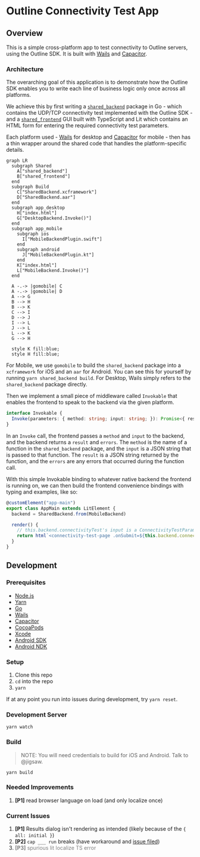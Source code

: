# Outline Connectivity Test App

## Overview

This is a simple cross-platform app to test connectivity to Outline servers, using the Outline SDK. It is built with [Wails](https://wails.app/) and [Capacitor](https://capacitorjs.com/).

### Architecture

The overarching goal of this application is to demonstrate how the Outline SDK enables you to write each line of business logic only once across all platforms.

We achieve this by first writing a [`shared_backend`](./shared_backend) package in Go - which contains the UDP/TCP connectivity test implemented with the Outline SDK - and a [`shared_frontend`](./shared_frontend/) GUI built with TypeScript and Lit which contains an HTML form for entering the required connectivity test parameters.

Each platform used - [Wails](https://wails.app/) for desktop and [Capacitor](https://capacitorjs.com/) for mobile - then has a thin wrapper around the shared code that handles the platform-specific details.

```mermaid
graph LR
  subgraph Shared
    A["shared_backend"]
    B["shared_frontend"]
  end
  subgraph Build
    C["SharedBackend.xcframework"]
    D["SharedBackend.aar"]
  end
  subgraph app_desktop
    H["index.html"]
    G["DesktopBackend.Invoke()"]
  end
  subgraph app_mobile
    subgraph ios
      I["MobileBackendPlugin.swift"]
    end
    subgraph android
      J["MobileBackendPlugin.kt"]
    end
    K["index.html"]
    L["MobileBackend.Invoke()"]
  end

  A -.-> |gomobile| C
  A -.-> |gomobile| D
  A --> G
  B --> H
  B --> K
  C --> I
  D --> J
  I --> L
  J --> L
  L --> K
  G --> H

  style K fill:blue;
  style H fill:blue;
```

For Mobile, we use `gomobile` to build the `shared_backend` package into a `xcframework` for iOS and an `aar` for Android. You can see this for yourself by running `yarn shared_backend build`. For Desktop, Wails simply refers to the `shared_backend` package directly.

Then we implement a small piece of middleware called `Invokable` that enables the frontend to speak to the backend via the given platform.

```ts
interface Invokable {
  Invoke(parameters: { method: string; input: string; }): Promise<{ result: string; errors: string[] }>
}
```

In an `Invoke` call, the frontend passes a `method` and `input` to the backend, and the backend returns a `result` and `errors`. The `method` is the name of a function in the `shared_backend` package, and the `input` is a JSON string that is passed to that function. The `result` is a JSON string returned by the function, and the `errors` are any errors that occurred during the function call.

With this simple Invokable binding to whatever native backend the frontend is running on, we can then build the frontend convenience bindings with typing and examples, like so:

```ts
@customElement("app-main")
export class AppMain extends LitElement {
  backend = SharedBackend.from(MobileBackend)

  render() {
    // this.backend.connectivityTest's input is a ConnectivityTestParameters interface, output is a ConnectivityTestResult[]
    return html`<connectivity-test-page .onSubmit=${this.backend.connectivityTest} />`;
  }
}
```


## Development

### Prerequisites

- [Node.js](https://nodejs.org/)
- [Yarn](https://yarnpkg.com/)
- [Go](https://golang.org/)
- [Wails](https://wails.app/)
- [Capacitor](https://capacitorjs.com/)
- [CocoaPods](https://cocoapods.org/)
- [Xcode](https://developer.apple.com/xcode/)
- [Android SDK](https://developer.android.com/studio)
- [Android NDK](https://developer.android.com/ndk)

### Setup

1. Clone this repo
1. `cd` into the repo
1. `yarn`

If at any point you run into issues during development, try `yarn reset`.

### Development Server

`yarn watch`

### Build

> NOTE: You will need credentials to build for iOS and Android. Talk to @jigsaw.

`yarn build`

### Needed Improvements

1. **\[P1\]** read browser language on load (and only localize once)

### Current Issues

1. **\[P1\]** Results dialog isn't rendering as intended (likely because of the `{ all: initial }`)
1. **\[P2\]** `cap ___ run` breaks (have workaround and [issue filed](https://github.com/ionic-team/capacitor/issues/6791))
1. <span style="color:gray">**\[P3\]** spurious lit localize TS error</span>

